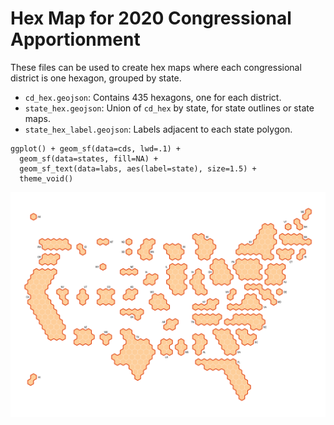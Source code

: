# Hex Map for 2020 Congressional Apportionment

These files can be used to create hex maps where each congressional district is one hexagon, grouped by state.

- `cd_hex.geojson`: Contains 435 hexagons, one for each district.
- `state_hex.geojson`: Union of `cd_hex` by state, for state outlines or state maps.
- `state_hex_label.geojson`: Labels adjacent to each state polygon.

```
ggplot() + geom_sf(data=cds, lwd=.1) +
  geom_sf(data=states, fill=NA) +
  geom_sf_text(data=labs, aes(label=state), size=1.5) +
  theme_void()
```

![Example map.](img/map1.png)
